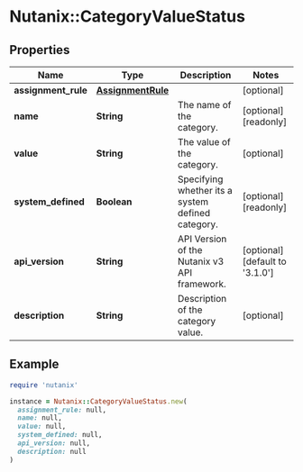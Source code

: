 # Nutanix::CategoryValueStatus

## Properties

| Name | Type | Description | Notes |
| ---- | ---- | ----------- | ----- |
| **assignment_rule** | [**AssignmentRule**](AssignmentRule.md) |  | [optional] |
| **name** | **String** | The name of the category. | [optional][readonly] |
| **value** | **String** | The value of the category. | [optional] |
| **system_defined** | **Boolean** | Specifying whether its a system defined category. | [optional][readonly] |
| **api_version** | **String** | API Version of the Nutanix v3 API framework. | [optional][default to &#39;3.1.0&#39;] |
| **description** | **String** | Description of the category value. | [optional] |

## Example

```ruby
require 'nutanix'

instance = Nutanix::CategoryValueStatus.new(
  assignment_rule: null,
  name: null,
  value: null,
  system_defined: null,
  api_version: null,
  description: null
)
```

